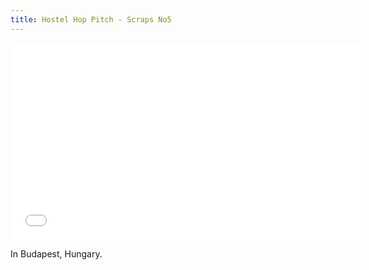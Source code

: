 ```yaml
---
title: Hostel Hop Pitch - Scraps No5
---
```


<iframe width="560" height="315" src="//www.youtube.com/embed/o1FriTmNCnc" frameborder="0" allowfullscreen></iframe>

In Budapest, Hungary.
